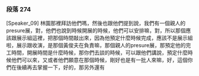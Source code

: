 ### 段落 274

[Speaker_09] 林園那裡拜訪他們嗎，然後也跟他們提到說，我們有一個親人的presure展，對，他們也說到時候開展的時候，他們可以安排嘛，對，所以那個應該跟展示組這裡，把那個時間敲出來，因為他預定什麼時候完成，應該不是展示組啦，展示跟收演，是那個黃俊夫在負責嘛，那個親人的presure展，那預定他的完工時間，開展時間是什麼時候，那你們去談的時候，可以跟他們講說，預定什麼時候他們可以來，又或者他們願意在那個時候，剛好也是有一批人來嘛，好，這個你們在後續再去掌握一下，好的，那另外還有